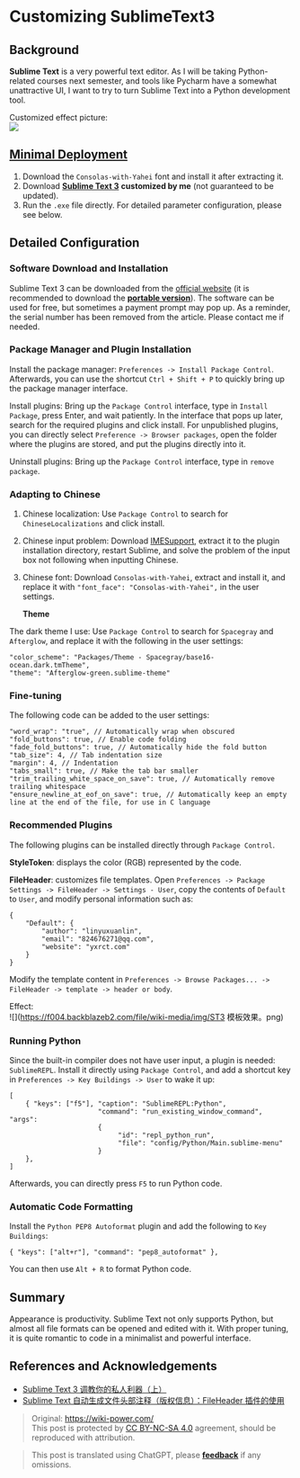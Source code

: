 # Customizing SublimeText3

## Background

**Sublime Text** is a very powerful text editor. As I will be taking Python-related courses next semester, and tools like Pycharm have a somewhat unattractive UI, I want to try to turn Sublime Text into a Python development tool.

Customized effect picture:  
![](https://f004.backblazeb2.com/file/wiki-media/img/ST3效果.png)

## [Minimal Deployment](https://www.jianguoyun.com/p/Da9TMr0Q-OOjBxif86sB)

1. Download the `Consolas-with-Yahei` font and install it after extracting it.
2. Download [**Sublime Text 3**](https://www.jianguoyun.com/p/Da9TMr0Q-OOjBxif86sB) **customized by me** (not guaranteed to be updated).
3. Run the `.exe` file directly. For detailed parameter configuration, please see below.

## Detailed Configuration

### Software Download and Installation

Sublime Text 3 can be downloaded from the [official website](http://www.sublimetext.com/) (it is recommended to download the [**portable version**](https://download.sublimetext.com/Sublime%20Text%20Build%203176%20x64.zip)). The software can be used for free, but sometimes a payment prompt may pop up. As a reminder, the serial number has been removed from the article. Please contact me if needed.

### Package Manager and Plugin Installation

Install the package manager: `Preferences -> Install Package Control`. Afterwards, you can use the shortcut `Ctrl + Shift + P` to quickly bring up the package manager interface.

Install plugins: Bring up the `Package Control` interface, type in `Install Package`, press Enter, and wait patiently. In the interface that pops up later, search for the required plugins and click install. For unpublished plugins, you can directly select `Preference -> Browser packages`, open the folder where the plugins are stored, and put the plugins directly into it.

Uninstall plugins: Bring up the `Package Control` interface, type in `remove package`.

### Adapting to Chinese

1. Chinese localization: Use `Package Control` to search for `ChineseLocalizations` and click install.
2. Chinese input problem: Download [IMESupport](https://github.com/zcodes/IMESupport/archive/master.zip), extract it to the plugin installation directory, restart Sublime, and solve the problem of the input box not following when inputting Chinese.
3. Chinese font: Download `Consolas-with-Yahei`, extract and install it, and replace it with `"font_face": "Consolas-with-Yahei",` in the user settings.

   **Theme**

The dark theme I use: Use `Package Control` to search for `Spacegray` and `Afterglow`, and replace it with the following in the user settings:

```
"color_scheme": "Packages/Theme - Spacegray/base16-ocean.dark.tmTheme",
"theme": "Afterglow-green.sublime-theme"
```

### Fine-tuning

The following code can be added to the user settings:

```
"word_wrap": "true", // Automatically wrap when obscured
"fold_buttons": true, // Enable code folding
"fade_fold_buttons": true, // Automatically hide the fold button
"tab_size": 4, // Tab indentation size
"margin": 4, // Indentation
"tabs_small": true, // Make the tab bar smaller
"trim_trailing_white_space_on_save": true, // Automatically remove trailing whitespace
"ensure_newline_at_eof_on_save": true, // Automatically keep an empty line at the end of the file, for use in C language
```

### Recommended Plugins

The following plugins can be installed directly through `Package Control`.

**StyleToken**: displays the color (RGB) represented by the code. 

**FileHeader**: customizes file templates. Open `Preferences -> Package Settings -> FileHeader -> Settings - User`, copy the contents of `Default` to `User`, and modify personal information such as:

```
{
    "Default": {
        "author": "linyuxuanlin",
        "email": "824676271@qq.com",
        "website": "yxrct.com"
    }
}
```

Modify the template content in `Preferences -> Browse Packages... -> FileHeader -> template -> header or body`. 

Effect:  
 ![](https://f004.backblazeb2.com/file/wiki-media/img/ST3 模板效果。png)

### Running Python

Since the built-in compiler does not have user input, a plugin is needed: `SublimeREPL`. Install it directly using `Package Control`, and add a shortcut key in `Preferences -> Key Buildings -> User` to wake it up:

```
[
    { "keys": ["f5"], "caption": "SublimeREPL:Python",
                      "command": "run_existing_window_command", "args":
                      {
                           "id": "repl_python_run",
                           "file": "config/Python/Main.sublime-menu"
                      }
    },
]
```

Afterwards, you can directly press `F5` to run Python code.

### Automatic Code Formatting

Install the `Python PEP8 Autoformat` plugin and add the following to `Key Buildings`:

```
{ "keys": ["alt+r"], "command": "pep8_autoformat" },
```

You can then use `Alt + R` to format Python code.

## Summary

Appearance is productivity. Sublime Text not only supports Python, but almost all file formats can be opened and edited with it. With proper tuning, it is quite romantic to code in a minimalist and powerful interface.

## References and Acknowledgements

- [Sublime Text 3 调教你的私人利器（上）](https://www.sheyilin.com/2015/05/sublime_text_3_tiao_jiao_ni_de_si_ren_li_qi_1/)
- [Sublime Text 自动生成文件头部注释（版权信息）：FileHeader 插件的使用](https://blog.csdn.net/afei__/article/details/82890493)

> Original: <https://wiki-power.com/>  
> This post is protected by [CC BY-NC-SA 4.0](https://creativecommons.org/licenses/by/4.0/deed.en) agreement, should be reproduced with attribution.

> This post is translated using ChatGPT, please [**feedback**](https://github.com/linyuxuanlin/Wiki_MkDocs/issues/new) if any omissions.